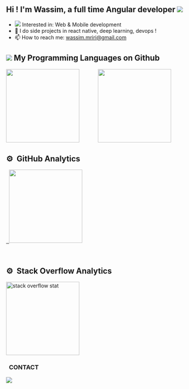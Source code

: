 ## Hi ! I'm Wassim, a full time Angular developer <img src="https://img.icons8.com/color-glass/30/000000/developer.png"/>    

- <img src="https://img.icons8.com/external-victoruler-flat-victoruler/25/000000/external-interest-business-and-finance-victoruler-flat-victoruler.png"/> Interested in: Web & Mobile development
- 🌱 I do side projects in react native, deep learning, devops ! 
- 📫 How to reach me: wassim.mriri@gmail.com
  
 ## <img src="https://img.icons8.com/external-icongeek26-outline-colour-icongeek26/30/000000/external-tools-carpentry-icongeek26-outline-colour-icongeek26.png"/>   My Programming Languages on Github

  <p> 
  
    
 <img height="200" src="https://github-readme-stats.vercel.app/api/top-langs/?username=mririi&langs_count=8&layout=compact&hide=Makefile,Less,Twig,SCSS,ruby,shell,SWIFT,objective-c,kotlin,css,purebasic&theme=nightowl&show_icons=true&count_private=true">  &nbsp; &nbsp; &nbsp; &nbsp;&nbsp;&nbsp;&nbsp;&nbsp; 
  <img height="200" src="https://github-readme-stats-eight-theta.vercel.app/api/top-langs/?username=mririi&layout=compact&langs_count=10&hide=Makefile,Twig&theme=nightowl&show_icons=true&count_private=true"/>



</p>




 ## ⚙️ &nbsp;GitHub Analytics

<p align="left">
<a href="https://github.com/mririi">
  
  &nbsp; <img height="200" src="https://github-readme-stats-eight-theta.vercel.app/api?username=mririi&show_icons=true&theme=nightowl&include_all_commits=true&count_private=true"/>    
</a>
</p>
  <br> 
  
 ## ⚙️ &nbsp;Stack Overflow Analytics
   
<a href="https://github.com/kurt-project/so-stats"><img height="200" src="https://so-stats-kurt-liao.vercel.app/api?user=16949497&theme=swift" alt="stack overflow stat"></a>


  
   
 ### &nbsp; CONTACT 
  
[<img src="https://img.icons8.com/color/30/4a90e2/linkedin.png"/>][linkedin]

[linkedin]: https://www.linkedin.com/in/wassim-mriri/


